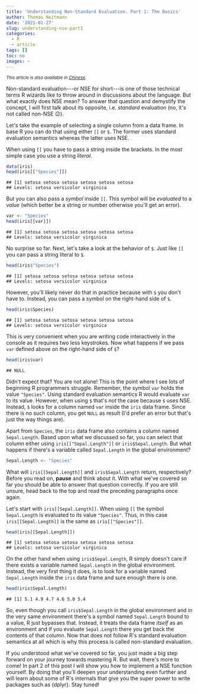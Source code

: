 ```yaml
---
title: 'Understanding Non-Standard Evaluation. Part 1: The Basics'
author: Thomas Neitmann
date: '2021-01-27'
slug: understanding-nse-part1
categories:
  - R
  - article
tags: []
toc: no
images: ~
---
```


*<small>This article is also available in [Chinese](/zh/posts/understanding-nse-part1).</small>*

Non-standard evaluation---or NSE for short---is one of those technical terms R wizards like to throw around in discussions about the language. But what exactly does NSE mean? To answer that question and demystify the concept, I will first talk about its opposite, i.e. *standard* evaluation (no, it's not called non-NSE 😉).

Let's take the example of selecting a single column from a data frame. In base R you can do that using either `[[` or `$`. The former uses standard evaluation semantics whereas the latter uses NSE.

When using `[[` you have to pass a string inside the brackets. In the most simple case you use a string *literal*.


```r
data(iris)
head(iris[["Species"]])
```

```
## [1] setosa setosa setosa setosa setosa setosa
## Levels: setosa versicolor virginica
```

But you can also pass a *symbol* inside `[[`. This symbol will be *evaluated* to a *value* (which better be a string or number otherwise you'll get an error).


```r
var <- "Species"
head(iris[[var]])
```

```
## [1] setosa setosa setosa setosa setosa setosa
## Levels: setosa versicolor virginica
```

No surprise so far. Next, let's take a look at the behavior of `$`. Just like `[[` you can pass a string literal to `$`.


```r
head(iris$"Species")
```

```
## [1] setosa setosa setosa setosa setosa setosa
## Levels: setosa versicolor virginica
```

However, you'll likely never do that in practice because with `$` you don't have to. Instead, you can pass a symbol on the right-hand side of `$`.


```r
head(iris$Species)
```

```
## [1] setosa setosa setosa setosa setosa setosa
## Levels: setosa versicolor virginica
```

This is very convenient when you are writing code interactively in the console as it requires two less keystrokes. Now what happens if we pass `var` defined above on the right-hand side of `$`?


```r
head(iris$var)
```

```
## NULL
```

Didn't expect that? You are not alone! This is the point where I see lots of beginning R programmers struggle. Remember, the symbol `var` holds the value `"Species"`. Using standard evaluation semantics R would evaluate `var` to its value. However, when using `$` that's *not* the case because `$` uses NSE. Instead, `$` looks for a column named `var` inside the `iris` data frame. Since there is no such column, you get `NULL` as result (I'd prefer an error but that's just the way things are).

Apart from `Species`, the `iris` data frame also contains a column named `Sepal.Length`. Based upon what we discussed so far, you can select that column either using `iris[["Sepal.Length"]]` or `iris$Sepal.Length`. But what happens if there's a variable called `Sepal.Length` in the global environment?


```r
Sepal.Length <- "Species"
```

What will `iris[[Sepal.Length]]` and `iris$Sepal.Length` return, respectively? Before you read on, **pause** and think about it. With what we've covered so far you should be able to answer that question correctly. If you are still unsure, head back to the top and read the preceding paragraphs once again.

Let's start with `iris[[Sepal.Length]]`. When using `[[` the symbol `Sepal.Length` is evaluated to its value `"Species"`. Thus, in this case `iris[[Sepal.Length]]` is the same as `iris[["Species"]]`.


```r
head(iris[[Sepal.Length]])
```

```
## [1] setosa setosa setosa setosa setosa setosa
## Levels: setosa versicolor virginica
```

On the other hand when using `iris$Sepal.Length`, R simply doesn't care if there exists a variable named `Sepal.Length` in the global environment. Instead, the very first thing it does, is to look for a variable named `Sepal.Length` inside the `iris` data frame and sure enough there is one.


```r
head(iris$Sepal.Length)
```

```
## [1] 5.1 4.9 4.7 4.6 5.0 5.4
```

So, even though you call `iris$Sepal.Length` in the global environment and in the very same environment there's a symbol named `Sepal.Length` bound to a value, R just bypasses that. Instead, it treats the data frame *itself* as an environment and if you evaluate `Sepal.Length` there you get back the contents of that column. Now that does not follow R's standard evaluation semantics at all which is why this process is called non-standard evaluation.

If you understood what we've covered so far, you just made a big step forward on your journey towards mastering R. But wait, there's more to come! In part 2 of this post I will show you how to implement a NSE function yourself. By doing that you'll deepen your understanding even further and will learn about some of R's internals that give you the super power to write packages such as {dplyr}. Stay tuned!

